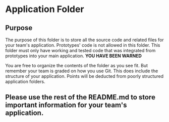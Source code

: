 # Application Folder

## Purpose
The purpose of this folder is to store all the source code and related files for your team's application. Prototypes' code is not allowed in this folder. This folder must only have working and tested code that was integrated from prototypes into your main application. <strong>YOU HAVE BEEN WARNED</strong>

You are free to organize the contents of the folder as you see fit. But remember your team is graded on how you use Git. This does include the structure of your application. Points will be deducted from poorly structured application folders.

## Please use the rest of the README.md to store important information for your team's application. 

